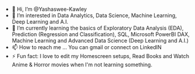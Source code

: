 - 👋 Hi, I’m @Yashaswee-Kawley
- 👀 I’m interested in Data Analytics, Data Science, Machine Learning, Deep Learning and A.I.
- 🌱 I’m currently learning the basics of Exploratory Data Analysis (EDA), Prediction (Regression and Classification),
  SQL, Microsoft PowerBI DAX, Machine Learning and Advanced Data Science (Deep Learning and A.I.)
- 📫 How to reach me ... You can gmail or connect on LinkedIN
- ⚡ Fun fact: I love to edit my Homescreen setups, Read Books and Watch Anime & Horror movies when I'm not learning something.

<!---
Yashaswee-Kawley/Yashaswee-Kawley is a ✨ special ✨ repository because its `README.md` (this file) appears on your GitHub profile.
You can click the Preview link to take a look at your changes.
--->
